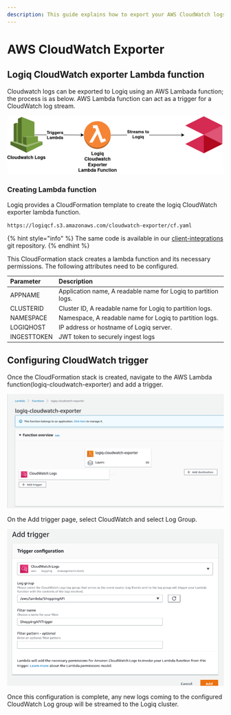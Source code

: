 ```yaml
---
description: This guide explains how to export your AWS CloudWatch logs.
---
```


# AWS CloudWatch Exporter

## Logiq CloudWatch exporter Lambda function

Cloudwatch logs can be exported to Logiq using an AWS Lambada function; the process is as below. AWS Lambda function can act as a trigger for a CloudWatch log stream. 

![](../../.gitbook/assets/flash-high-level-cloudwatch-1-.png)

### Creating Lambda function

Logiq provides a CloudFormation template to create the logiq CloudWatch exporter lambda function. 

```
https://logiqcf.s3.amazonaws.com/cloudwatch-exporter/cf.yaml
```

{% hint style="info" %}
The same code is available in our [client-integrations](https://bitbucket.org/logiqcloud/client-integrations/src/master/cloudwatch-exporter/) git repository.
{% endhint %}

This CloudFormation stack creates a lambda function and its necessary permissions. The following attributes need to be configured.

| Parameter | Description |
| :--- | :--- |
| APPNAME | Application name, A readable name for Logiq to partition logs. |
| CLUSTERID | Cluster ID, A readable name for Logiq to partition logs. |
| NAMESPACE | Namespace, A readable name for Logiq to partition logs. |
| LOGIQHOST | IP address or hostname of Logiq server. |
| INGESTTOKEN | JWT token to securely ingest logs  |

## Configuring CloudWatch trigger

Once the CloudFormation stack is created, navigate to the AWS Lambda function\(logiq-cloudwatch-exporter\) and add a trigger. 

![](../../.gitbook/assets/image%20%284%29.png)

On the Add trigger page, select CloudWatch and select Log Group. 

![](../../.gitbook/assets/image%20%285%29.png)

Once this configuration is complete, any new logs coming to the configured CloudWatch Log group will be streamed to the Logiq cluster.


